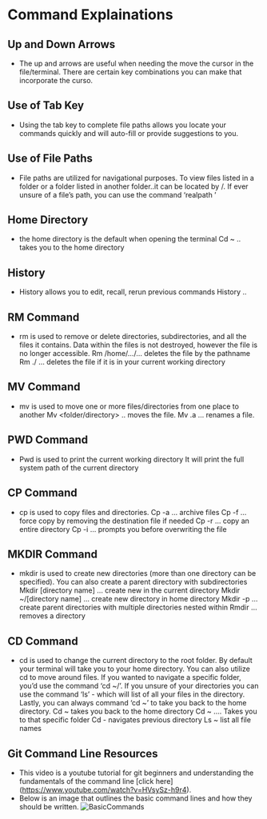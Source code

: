 # Command Explainations

## Up and Down Arrows
- The up and arrows are useful when needing the move the cursor in the file/terminal. There are certain key combinations you can make that incorporate the curso.
## Use of Tab Key
- Using the tab key to complete file paths allows you locate your commands quickly and will auto-fill or provide suggestions to you.
## Use of File Paths
- File paths are utilized for navigational purposes. To view files listed in a folder or a folder listed in another folder..it can be located by /. If ever unsure of a file’s path, you can use the command ‘realpath <file name>’
## Home Directory 
- the home directory is the default when opening the terminal
	Cd ~ .. takes you to the home directory
## History
- History allows you to edit, recall, rerun previous commands
History ..
## RM Command
- rm is used to remove or delete directories, subdirectories, and all the files it contains. Data within the files is not destroyed, however the file is no longer accessible. 
Rm /home/.../… deletes the file by the pathname
Rm ./<file name> … deletes the file if it is in your current working directory
## MV Command
- mv is used to move one or more files/directories from one place to another
	Mv <file >  <folder/directory> .. moves the file.
	Mv <file> <file>.a … renames a file.
## PWD Command
- Pwd is used to print the current working directory 
	It will print the full system path of the current directory 
## CP Command
- cp is used to copy files and directories.
Cp -a … archive files
Cp -f … force copy by removing the destination file if needed
Cp -r … copy an entire directory
Cp -i … prompts you before overwriting the file
## MKDIR Command
- mkdir is used to create new directories (more than one directory can be specified). You can also create a parent directory with subdirectories 
	Mkdir [directory name] … create new in the current directory
	Mkdir ~/[directory name] … create new directory in home directory 
	Mkdir -p … create parent directories with multiple directories nested within
	Rmdir … removes a directory
## CD Command
- cd is used to change the current directory to the root folder. By default your terminal will take you to your home directory. You can also utilize cd to move around files. If you wanted to navigate a specific folder, you’d use the command ‘cd ~/<folder>’. If you unsure of your directories you can use the command ‘ls’ - which will list of all your files in the directory. Lastly, you can always command ‘cd ~’ to take you back to the home directory.
Cd ~ takes you back to the home directory 
Cd ~ …. Takes you to that specific folder
Cd - navigates previous directory
	Ls ~ list all  file names
## Git Command Line Resources
- This video is a youtube tutorial for git beginners and understanding the fundamentals of the command line [click here] (https://www.youtube.com/watch?v=HVsySz-h9r4).
- Below is an image that outlines the basic command lines and how they should be written.
 ![BasicCommands](https://rubygarage.s3.amazonaws.com/uploads/article_image/file/599/git-cheatsheet-5.jpg) 
